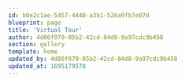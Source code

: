 ```yaml
---
id: b0e2c1ae-5457-4448-a3b1-526a9fb7e07d
blueprint: page
title: 'Virtual Tour'
author: 4d86f079-05b2-42cd-84d8-9a97cdc9b458
section: gallery
template: home
updated_by: 4d86f079-05b2-42cd-84d8-9a97cdc9b458
updated_at: 1695179578
---
```

